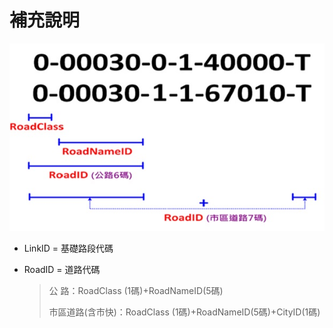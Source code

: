 # 補充說明

![Alt text](../.gitbook/assets/028.jpg)

* LinkID = 基礎路段代碼
* RoadID = 道路代碼

  > 公 路：RoadClass \(1碼\)+RoadNameID\(5碼\)
  >
  > 市區道路\(含市快\)：RoadClass \(1碼\)+RoadNameID\(5碼\)+CityID\(1碼\)

